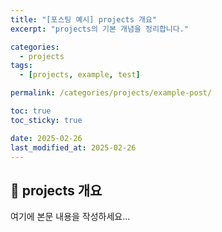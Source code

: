 ```yaml
---
title: "[포스팅 예시] projects 개요"
excerpt: "projects의 기본 개념을 정리합니다."

categories:
  - projects
tags:
  - [projects, example, test]

permalink: /categories/projects/example-post/

toc: true
toc_sticky: true

date: 2025-02-26
last_modified_at: 2025-02-26
---
```


## 🚀 projects 개요

여기에 본문 내용을 작성하세요...
